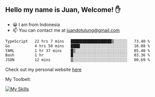 ## Hello my name is Juan, Welcome! ✋

- 😀 I am from Indonesia
- 📫 You can contact me at juandotulung@gmail.com

<!--START_SECTION:waka-->

```txt
TypeScript   22 hrs 7 mins   ██████████████████▒░░░░░░   73.40 %
Go           4 hrs 50 mins   ████░░░░░░░░░░░░░░░░░░░░░   16.08 %
YAML         1 hr 37 mins    █▒░░░░░░░░░░░░░░░░░░░░░░░   05.40 %
Bash         1 hr            █░░░░░░░░░░░░░░░░░░░░░░░░   03.36 %
JSON         12 mins         ▒░░░░░░░░░░░░░░░░░░░░░░░░   00.69 %
```

<!--END_SECTION:waka-->

Check out my personal website [here](https://juanchristian.com)

My Toolbelt:

[![My Skills](https://skillicons.dev/icons?i=go,js,ts,nodejs,react,nextjs,python,php,laravel,aws,bash,linux,postgres,mysql,redis,mongodb,docker)](https://skillicons.dev)


